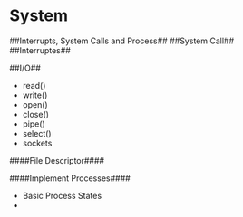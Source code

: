 System
======

##Interrupts, System Calls and Process##
##System Call##
##Interruptes##

##I/O##
- read()
- write()
- open()
- close()
- pipe()
- select()
- sockets


####File Descriptor####

####Implement Processes####
- Basic Process States
- 

